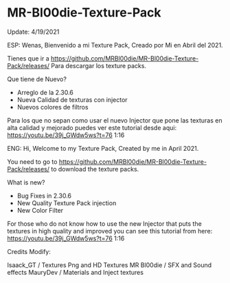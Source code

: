 # MR-Bl00die-Texture-Pack
Update: 4/19/2021

ESP: Wenas, Bienvenido a mi Texture Pack, Creado por Mi en Abril del 2021.

Tienes que ir a https://github.com/MRBl00die/MR-Bl00die-Texture-Pack/releases/ Para descargar los texture packs.

Que tiene de Nuevo?
- Arreglo de la 2.30.6
- Nueva Calidad de texturas con injector
- Nuevos colores de filtros

Para los que no sepan como usar el nuevo Injector que pone las texturas en alta calidad y mejorado puedes ver este tutorial desde aqui:
https://youtu.be/39j_GWdw5ws?t=76 1:16


ENG: Hi, Welcome to my Texture Pack, Created by me in April 2021.

You need to go to https://github.com/MRBl00die/MR-Bl00die-Texture-Pack/releases/ to download the texture packs.

What is new?
- Bug Fixes in 2.30.6
- New Quality Texture Pack injection
- New Color Filter

For those who do not know how to use the new Injector that puts the textures in high quality and improved you can see this tutorial from here:
https://youtu.be/39j_GWdw5ws?t=76 1:16


Credits Modify:

Isaack_GT / Textures Png and HD Textures
MR Bl00die / SFX and Sound effects
MauryDev / Materials and Inject textures
